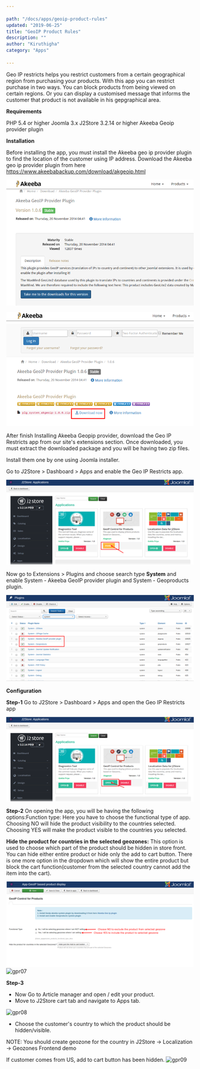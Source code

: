 ```yaml
---

path: "/docs/apps/geoip-product-rules"
updated: "2019-06-25"
title: "GeoIP Product Rules"
description: ""
author: "Kiruthigha"
category: "Apps"

---
```



Geo IP restricts helps you restrict customers from a certain geographical region from purchasing your products. With this app you can restrict purchase in two ways. You can block products from being viewed on certain regions. Or you can display a customised message that informs the customer that product is not available in his gepgraphical area.

**Requirements**

PHP 5.4 or higher
Joomla 3.x
J2Store 3.2.14 or higher
Akeeba Geoip provider plugin


**Installation**

Before installing the app, you must install the Akeeba geo ip provider plugin to find the location of the customer using IP address. Download the Akeeba geo ip provider plugin from here https://www.akeebabackup.com/download/akgeoip.html


![gpr01](https://raw.githubusercontent.com/j2store/doc-images/master/apps/geoip-product-rules/gpr_01.png)

![gpr02](https://raw.githubusercontent.com/j2store/doc-images/master/apps/geoip-product-rules/gpr_02.png)


After finish Installing Akeeba Geopip provider, download the Geo IP Restricts app from our site's extensions section. Once downloaded, you must extract the downloaded package and you will be having two zip files.

Install them one by one using Joomla installer.

Go to J2Store > Dashboard > Apps and enable the Geo IP Restricts app.

![gpr_03](https://raw.githubusercontent.com/j2store/doc-images/master/apps/geoip-product-rules/gpr_03.png)


Now go to Extensions > Plugins and choose search type **System** and enable System - Akeeba GeoIP provider plugin and System - Geoproducts plugin.


![gpr04](https://raw.githubusercontent.com/j2store/doc-images/master/apps/geoip-product-rules/gpr_04.png)


**Configuration**

**Step-1** Go to J2Store > Dashboard > Apps and open the Geo IP Restricts app

![gpr05](https://raw.githubusercontent.com/j2store/doc-images/master/apps/geoip-product-rules/gpr_05.png)



**Step-2** On opening the app, you will be having the following options:Function type: Here you have to choose the functional type of app. Choosing NO will hide the product visibility to the countries selected. Choosing YES will make the product visible to the countries you selected.

**Hide the product for countries in the selected geozones:** This option is used to choose which part of the product should be hidden in store front. You can hide either entire product or hide only the add to cart button. There is one more option in the dropdown which will show the entire product but block the cart function(customer from the selected country cannot add the item into the cart).


![gpr06](https://raw.githubusercontent.com/j2store/doc-images/master/apps/geoip-product-rules/gpr_06.png)
![gpr07](/home/flycart/Desktop/j2dc/content/images/apps/geoip-product-rules/gpr_07.png)

**Step-3**

* Now Go to Article manager and open / edit your product.
* Move to J2Store cart tab and navigate to Apps tab.


![gpr08](/home/flycart/Desktop/j2dc/content/images/apps/geoip-product-rules/gpr_08.png)
* Choose the customer's country to which the product should be hidden/visible.


NOTE: You should create geozone for the country in J2Store -> Localization -> Geozones
Frontend demo

If customer comes from US, add to cart button has been hidden.
![gpr09](/home/flycart/Desktop/j2dc/content/images/apps/geoip-product-rules/gpr_09.png)
